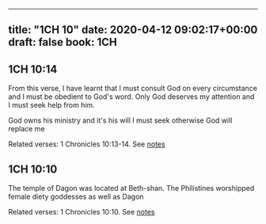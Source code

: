 
---
title: "1CH 10"
date: 2020-04-12 09:02:17+00:00
draft: false
book: 1CH
---

## 1CH 10:14

From this verse, I have learnt that I must consult God on every circumstance and I must be obedient to God's word. Only God deserves my attention and I must seek help from him. 

God owns his ministry and it's his will I must seek otherwise God will replace me

Related verses: 1 Chronicles 10:13-14. See [notes](https://my.bible.com/notes/3405994102851625825)


## 1CH 10:10

The temple of Dagon was located at Beth-shan. The Philistines worshipped female diety goddesses as well as Dagon

Related verses: 1 Chronicles 10:10. See [notes](https://my.bible.com/notes/3405991956961813330)

